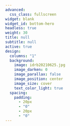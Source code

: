 ```yaml
---
advanced:
  css_class: fullscreen
widget: blank
widget_id: bottom-hero
headless: true
weight: 30
title: null
subtitle: null
active: true
design:
  columns: "1"
  background:
    image: idrb20210625.jpg
    image_darken: 0
    image_parallax: false
    image_position: center
    image_size: cover
    text_color_light: true
  spacing:
    padding:
      - 20px
      - "0"
      - 20px
      - "0"
---
```

